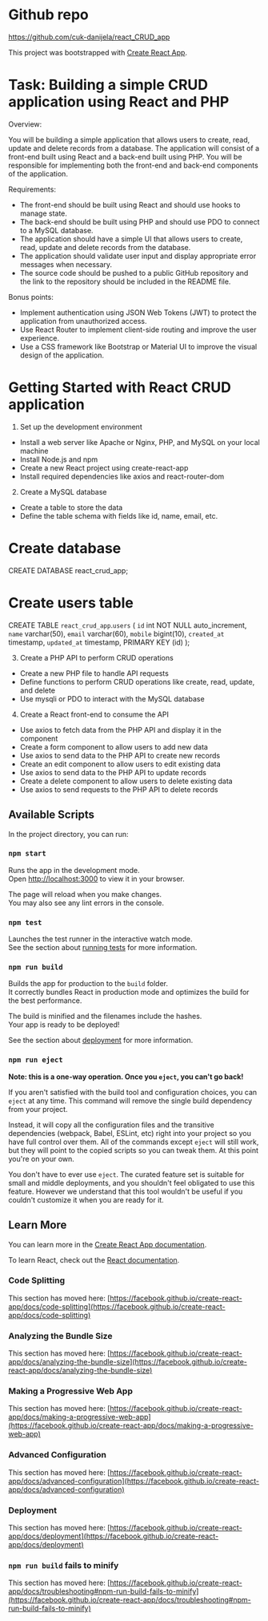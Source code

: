 

# Github repo
https://github.com/cuk-danijela/react_CRUD_app

This project was bootstrapped with [Create React App](https://github.com/facebook/create-react-app).


# Task: Building a simple CRUD application using React and PHP

Overview:

You will be building a simple application that allows users to create, read, update and delete records from a database. The application will consist of a front-end built using React and a back-end built using PHP. You will be responsible for implementing both the front-end and back-end components of the application.

Requirements:

- The front-end should be built using React and should use hooks to manage state.
- The back-end should be built using PHP and should use PDO to connect to a MySQL database.
- The application should have a simple UI that allows users to create, read, update and delete records from the database.
- The application should validate user input and display appropriate error messages when necessary.
- The source code should be pushed to a public GitHub repository and the link to the repository should be included in the     README file.

Bonus points:

- Implement authentication using JSON Web Tokens (JWT) to protect the application from unauthorized access.
- Use React Router to implement client-side routing and improve the user experience.
- Use a CSS framework like Bootstrap or Material UI to improve the visual design of the application.


# Getting Started with React CRUD application

1. Set up the development environment
- Install a web server like Apache or Nginx, PHP, and MySQL on your local machine
- Install Node.js and npm
- Create a new React project using create-react-app
- Install required dependencies like axios and react-router-dom

2. Create a MySQL database
- Create a table to store the data
- Define the table schema with fields like id, name, email, etc.

# Create database
CREATE DATABASE react_crud_app;
# Create users table
CREATE TABLE `react_crud_app`.`users`
(
    `id` int NOT NULL auto_increment,
    `name` varchar(50),
    `email` varchar(60),
    `mobile` bigint(10),
    `created_at` timestamp,
    `updated_at` timestamp, PRIMARY KEY (id)
);

3. Create a PHP API to perform CRUD operations
- Create a new PHP file to handle API requests
- Define functions to perform CRUD operations like create, read, update, and delete
- Use mysqli or PDO to interact with the MySQL database

4. Create a React front-end to consume the API
- Use axios to fetch data from the PHP API and display it in the component
- Create a form component to allow users to add new data
- Use axios to send data to the PHP API to create new records
- Create an edit component to allow users to edit existing data
- Use axios to send data to the PHP API to update records
- Create a delete component to allow users to delete existing data
- Use axios to send requests to the PHP API to delete records



## Available Scripts

In the project directory, you can run:

### `npm start`

Runs the app in the development mode.\
Open [http://localhost:3000](http://localhost:3000) to view it in your browser.

The page will reload when you make changes.\
You may also see any lint errors in the console.

### `npm test`

Launches the test runner in the interactive watch mode.\
See the section about [running tests](https://facebook.github.io/create-react-app/docs/running-tests) for more information.

### `npm run build`

Builds the app for production to the `build` folder.\
It correctly bundles React in production mode and optimizes the build for the best performance.

The build is minified and the filenames include the hashes.\
Your app is ready to be deployed!

See the section about [deployment](https://facebook.github.io/create-react-app/docs/deployment) for more information.

### `npm run eject`

**Note: this is a one-way operation. Once you `eject`, you can't go back!**

If you aren't satisfied with the build tool and configuration choices, you can `eject` at any time. This command will remove the single build dependency from your project.

Instead, it will copy all the configuration files and the transitive dependencies (webpack, Babel, ESLint, etc) right into your project so you have full control over them. All of the commands except `eject` will still work, but they will point to the copied scripts so you can tweak them. At this point you're on your own.

You don't have to ever use `eject`. The curated feature set is suitable for small and middle deployments, and you shouldn't feel obligated to use this feature. However we understand that this tool wouldn't be useful if you couldn't customize it when you are ready for it.

## Learn More

You can learn more in the [Create React App documentation](https://facebook.github.io/create-react-app/docs/getting-started).

To learn React, check out the [React documentation](https://reactjs.org/).

### Code Splitting

This section has moved here: [https://facebook.github.io/create-react-app/docs/code-splitting](https://facebook.github.io/create-react-app/docs/code-splitting)

### Analyzing the Bundle Size

This section has moved here: [https://facebook.github.io/create-react-app/docs/analyzing-the-bundle-size](https://facebook.github.io/create-react-app/docs/analyzing-the-bundle-size)

### Making a Progressive Web App

This section has moved here: [https://facebook.github.io/create-react-app/docs/making-a-progressive-web-app](https://facebook.github.io/create-react-app/docs/making-a-progressive-web-app)

### Advanced Configuration

This section has moved here: [https://facebook.github.io/create-react-app/docs/advanced-configuration](https://facebook.github.io/create-react-app/docs/advanced-configuration)

### Deployment

This section has moved here: [https://facebook.github.io/create-react-app/docs/deployment](https://facebook.github.io/create-react-app/docs/deployment)

### `npm run build` fails to minify

This section has moved here: [https://facebook.github.io/create-react-app/docs/troubleshooting#npm-run-build-fails-to-minify](https://facebook.github.io/create-react-app/docs/troubleshooting#npm-run-build-fails-to-minify)
